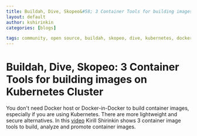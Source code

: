 ```yaml
---
title: Buildah, Dive, Skopeo&#58; 3 Container Tools for building images on Kubernetes Cluster
layout: default
author: kshirinkin
categories: [blogs]

tags: community, open source, buildah, skopeo, dive, kubernetes, dockerless
---
```


# Buildah, Dive, Skopeo&#58; 3 Container Tools for building images on Kubernetes Cluster

You don't need Docker host or Docker-in-Docker to build container
images, especially if you are using Kubernetes. There are more
lightweight and secure alternatives. In this
[video](https://youtu.be/aViKsSEGwOc) Kirill Shirinkin shows 3 container
image tools to build, analyze and promote container images.
